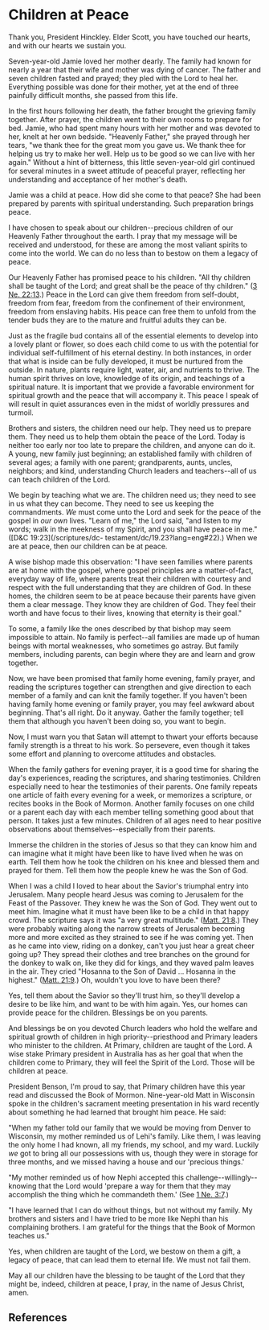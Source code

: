 # Children at Peace

Thank you, President Hinckley. Elder Scott, you have touched our hearts, and
with our hearts we sustain you.

Seven-year-old Jamie loved her mother dearly. The family had known for nearly
a year that their wife and mother was dying of cancer. The father and seven
children fasted and prayed; they pled with the Lord to heal her. Everything
possible was done for their mother, yet at the end of three painfully
difficult months, she passed from this life.

In the first hours following her death, the father brought the grieving family
together. After prayer, the children went to their own rooms to prepare for
bed. Jamie, who had spent many hours with her mother and was devoted to her,
knelt at her own bedside. "Heavenly Father," she prayed through her tears, "we
thank thee for the great mom you gave us. We thank thee for helping us try to
make her well. Help us to be good so we can live with her again." Without a
hint of bitterness, this little seven-year-old girl continued for several
minutes in a sweet attitude of peaceful prayer, reflecting her understanding
and acceptance of her mother's death.

Jamie was a child at peace. How did she come to that peace? She had been
prepared by parents with spiritual understanding. Such preparation brings
peace.

I have chosen to speak about our children--precious children of our Heavenly
Father throughout the earth. I pray that my message will be received and
understood, for these are among the most valiant spirits to come into the
world. We can do no less than to bestow on them a legacy of peace.

Our Heavenly Father has promised peace to his children. "All thy children
shall be taught of the Lord; and great shall be the peace of thy children."
([3 Ne. 22:13](/scriptures/bofm/3-ne/22.13?lang=eng#12).) Peace in the Lord
can give them freedom from self-doubt, freedom from fear, freedom from the
confinement of their environment, freedom from enslaving habits. His peace can
free them to unfold from the tender buds they are to the mature and fruitful
adults they can be.

Just as the fragile bud contains all of the essential elements to develop into
a lovely plant or flower, so does each child come to us with the potential for
individual self-fulfillment of his eternal destiny. In both instances, in
order that what is inside can be fully developed, it must be nurtured from the
outside. In nature, plants require light, water, air, and nutrients to thrive.
The human spirit thrives on love, knowledge of its origin, and teachings of a
spiritual nature. It is important that we provide a favorable environment for
spiritual growth and the peace that will accompany it. This peace I speak of
will result in quiet assurances even in the midst of worldly pressures and
turmoil.

Brothers and sisters, the children need our help. They need us to prepare
them. They need us to help them obtain the peace of the Lord. Today is neither
too early nor too late to prepare the children, and anyone can do it. A young,
new family just beginning; an established family with children of several
ages; a family with one parent; grandparents, aunts, uncles, neighbors; and
kind, understanding Church leaders and teachers--all of us can teach children
of the Lord.

We begin by teaching what we are. The children need us; they need to see in us
what they can become. They need to see us keeping the commandments. _We_ must
come unto the Lord and seek for the peace of the gospel in _our own_ lives.
"Learn of me," the Lord said, "and listen to my words; walk in the meekness of
my Spirit, and you shall have peace in me." ([D&amp;C 19:23](/scriptures/dc-
testament/dc/19.23?lang=eng#22).) When we are at peace, then our children can
be at peace.

A wise bishop made this observation: "I have seen families where parents are
at home with the gospel, where gospel principles are a matter-of-fact,
everyday way of life, where parents treat their children with courtesy and
respect with the full understanding that they are children of God. In these
homes, the children seem to be at peace because their parents have given them
a clear message. They know they are children of God. They feel their worth and
have focus to their lives, knowing that eternity is their goal."

To some, a family like the ones described by that bishop may seem impossible
to attain. No family is perfect--all families are made up of human beings with
mortal weaknesses, who sometimes go astray. But family members, including
parents, can begin where they are and learn and grow together.

Now, we have been promised that family home evening, family prayer, and
reading the scriptures together can strengthen and give direction to each
member of a family and can knit the family together. If you haven't been
having family home evening or family prayer, you may feel awkward about
beginning. That's all right. Do it anyway. Gather the family together; tell
them that although you haven't been doing so, you want to begin.

Now, I must warn you that Satan will attempt to thwart your efforts because
family strength is a threat to his work. So persevere, even though it takes
some effort and planning to overcome attitudes and obstacles.

When the family gathers for evening prayer, it is a good time for sharing the
day's experiences, reading the scriptures, and sharing testimonies. Children
especially need to hear the testimonies of their parents. One family repeats
one article of faith every evening for a week, or memorizes a scripture, or
recites books in the Book of Mormon. Another family focuses on one child or a
parent each day with each member telling something good about that person. It
takes just a few minutes. Children of all ages need to hear positive
observations about themselves--especially from their parents.

Immerse the children in the stories of Jesus so that they can know him and can
imagine what it might have been like to have lived when he was on earth. Tell
them how he took the children on his knee and blessed them and prayed for
them. Tell them how the people knew he was the Son of God.

When I was a child I loved to hear about the Savior's triumphal entry into
Jerusalem. Many people heard Jesus was coming to Jerusalem for the Feast of
the Passover. They knew he was the Son of God. They went out to meet him.
Imagine what it must have been like to be a child in that happy crowd. The
scripture says it was "a very great multitude." ([Matt.
21:8](/scriptures/nt/matt/21.8?lang=eng#7).) They were probably waiting along
the narrow streets of Jerusalem becoming more and more excited as they
strained to see if he was coming yet. Then as he came into view, riding on a
donkey, can't you just hear a great cheer going up? They spread their clothes
and tree branches on the ground for the donkey to walk on, like they did for
kings, and they waved palm leaves in the air. They cried "Hosanna to the Son
of David ... Hosanna in the highest." ([Matt.
21:9](/scriptures/nt/matt/21.9?lang=eng#8).) Oh, wouldn't you love to have
been there?

Yes, tell them about the Savior so they'll trust him, so they'll develop a
desire to be like him, and want to be with him again. Yes, our homes can
provide peace for the children. Blessings be on you parents.

And blessings be on you devoted Church leaders who hold the welfare and
spiritual growth of children in high priority--priesthood and Primary leaders
who minister to the children. At Primary, children are taught of the Lord. A
wise stake Primary president in Australia has as her goal that when the
children come to Primary, they will feel the Spirit of the Lord. Those will be
children at peace.

President Benson, I'm proud to say, that Primary children have this year read
and discussed the Book of Mormon. Nine-year-old Matt in Wisconsin spoke in the
children's sacrament meeting presentation in his ward recently about something
he had learned that brought him peace. He said:

"When my father told our family that we would be moving from Denver to
Wisconsin, my mother reminded us of Lehi's family. Like them, I was leaving
the only home I had known, all my friends, my school, and my ward. Luckily
_we_ got to bring all our possessions with us, though they were in storage for
three months, and we missed having a house and our 'precious things.'

"My mother reminded us of how Nephi accepted this challenge--willingly--
knowing that the Lord would 'prepare a way for them that they may accomplish
the thing which he commandeth them.' (See [1 Ne.
3:7](/scriptures/bofm/1-ne/3.7?lang=eng#6).)

"I have learned that I can do without things, but not without my family. My
brothers and sisters and I have tried to be more like Nephi than his
complaining brothers. I am grateful for the things that the Book of Mormon
teaches us."

Yes, when children are taught of the Lord, we bestow on them a gift, a legacy
of peace, that can lead them to eternal life. We must not fail them.

May all our children have the blessing to be taught of the Lord that they
might be, indeed, children at peace, I pray, in the name of Jesus Christ,
amen.

## References


